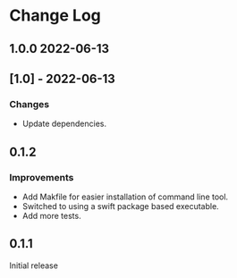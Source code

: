 # Change Log

## 1.0.0 2022-06-13

## [1.0] - 2022-06-13

### Changes

- Update dependencies.

## 0.1.2

### Improvements

* Add Makfile for easier installation of command line tool. 
* Switched to using a swift package based executable.
* Add more tests.

## 0.1.1

Initial release
